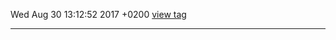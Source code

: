 Wed Aug 30 13:12:52 2017 +0200 
[view tag](https://github.com/raldus/roland/commit/b4ccb64577fc5cbd3a8e5e9a38932d44d9e26da6) 

***
